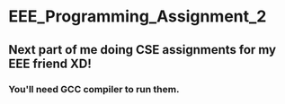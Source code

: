 # EEE_Programming_Assignment_2
## Next part of me doing CSE assignments for my EEE friend XD!
### You'll need GCC compiler to run them.
